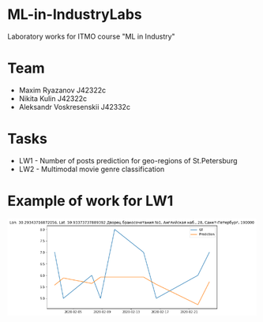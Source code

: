 # ML-in-IndustryLabs
Laboratory works for ITMO course "ML in Industry"

# Team
* Maxim Ryazanov J42322c
* Nikita Kulin J42322c
* Aleksandr Voskresenskii J42332c

# Tasks
* LW1 - Number of posts prediction for geo-regions of St.Petersburg
* LW2 - Multimodal movie genre classification

# Example of work for LW1

![alt text](LR1-prediction-example.png)
